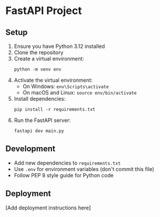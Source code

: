 # FastAPI Project

## Setup

1.  Ensure you have Python 3.12 installed
2.  Clone the repository
3.  Create a virtual environment:
    ```
    python -m venv env
    ```
4.  Activate the virtual environment:
    - On Windows: `env\Scripts\activate`
    - On macOS and Linux: `source env/bin/activate`
5.  Install dependencies:
    ```
    pip install -r requirements.txt
    ```
6.  Run the FastAPI server:
    ```
    fastapi dev main.py
    ```

## Development

- Add new dependencies to `requirements.txt`
- Use `.env` for environment variables (don't commit this file)
- Follow PEP 8 style guide for Python code

## Deployment

[Add deployment instructions here]
